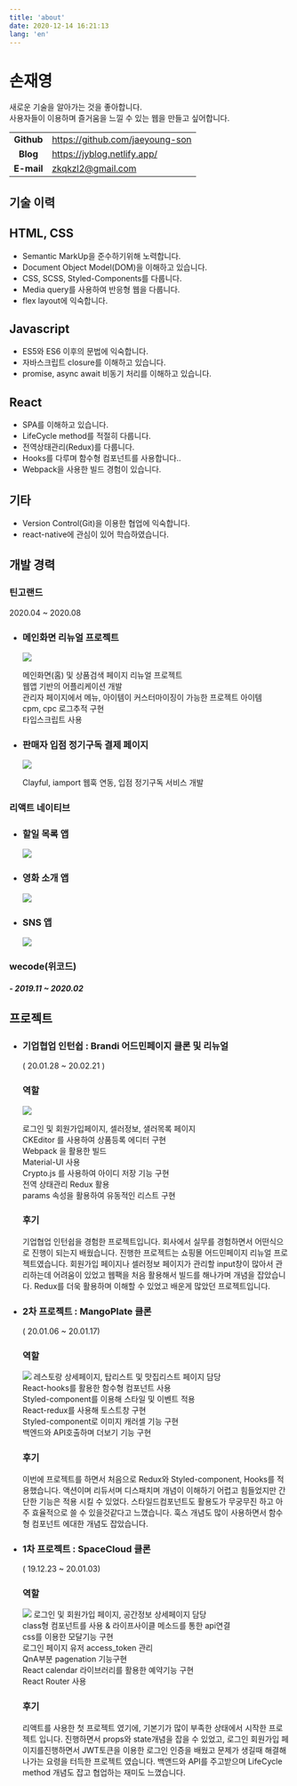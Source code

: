 ```yaml
---
title: 'about'
date: 2020-12-14 16:21:13
lang: 'en'
---
```


<div >

# 손재영

새로운 기술을 알아가는 것을 좋아합니다.  
사용자들이 이용하며 즐거움을 느낄 수 있는 웹을 만들고 싶어합니다.

|            |                                 |
| :--------: | ------------------------------- |
| **Github** | https://github.com/jaeyoung-son |
|  **Blog**  | https://jyblog.netlify.app/     |
| **E-mail** | zkqkzl2@gmail.com               |

## 기술 이력

## HTML, CSS

- Semantic MarkUp을 준수하기위해 노력합니다.
- Document Object Model(DOM)을 이해하고 있습니다.
- CSS, SCSS, Styled-Components를 다룹니다.
- Media query를 사용하여 반응형 웹을 다룹니다.
- flex layout에 익숙합니다.

## Javascript

- ES5와 ES6 이후의 문법에 익숙합니다.
- 자바스크립트 closure를 이해하고 있습니다.
- promise, async await 비동기 처리를 이해하고 있습니다.

## React

- SPA를 이해하고 있습니다.
- LifeCycle method를 적절히 다룹니다.
- 전역상태관리(Redux)를 다룹니다.
- Hooks를 다루며 함수형 컴포넌트를 사용합니다..
- Webpack을 사용한 빌드 경험이 있습니다.

## 기타

- Version Control(Git)을 이용한 협업에 익숙합니다.
- react-native에 관심이 있어 학습하였습니다.

<!-- ![](../assets/whitespace.jpg)
![](../assets/whitespace.jpg)
![](../assets/whitespace.jpg)
![](../assets/whitespace.jpg)
![](../assets/whitespace.jpg)
![](../assets/whitespace.jpg)
![](../assets/whitespace.jpg)
![](../assets/whitespace.jpg) -->

## 개발 경력

### 틴고랜드

2020.04 ~ 2020.08

- ### 메인화면 리뉴얼 프로젝트

  ![](../assets/띵고앱콜라주.png)

  메인화면(홈) 및 상품검색 페이지 리뉴얼 프로젝트  
   웹앱 기반의 어플리케이션 개발  
   관리자 페이지에서 메뉴, 아이템이 커스터마이징이 가능한 프로젝트 아이템  
   cpm, cpc 로그추적 구현  
   타입스크립트 사용

- ### 판매자 입점 정기구독 결제 페이지

  ![](../assets/띵고결제콜라주.png)

  Clayful, iamport 웹훅 연동, 입점 정기구독 서비스 개발

  <!-- ![](../assets/whitespace.jpg)
  ![](../assets/whitespace.jpg)
  ![](../assets/whitespace.jpg)
  ![](../assets/whitespace.jpg)
  ![](../assets/whitespace.jpg) -->

### 리액트 네이티브

- ### 할일 목록 앱

  ![](../assets/todoapp.png)

- ### 영화 소개 앱

  ![](../assets/movieapp.png)

- ### SNS 앱

  ![](../assets/snsapp.png)

### wecode(위코드)

##### - 2019.11 ~ 2020.02

## 프로젝트

- ### 기업협업 인턴쉽 : Brandi 어드민페이지 클론 및 리뉴얼

  ( 20.01.28 ~ 20.02.21 )

  <!-- ![](../assets/whitespace.jpg)
  ![](../assets/whitespace.jpg)
  ![](../assets/whitespace.jpg)
  ![](../assets/whitespace.jpg)
  ![](../assets/whitespace.jpg) -->

  ### 역할

  ![](../assets/brandiNewFix.png)

  로그인 및 회원가입페이지, 셀러정보, 샐러목록 페이지  
  CKEditor 를 사용하여 상품등록 에디터 구현  
  Webpack 을 활용한 빌드  
  Material-UI 사용  
  Crypto.js 를 사용하여 아이디 저장 기능 구현  
  전역 상태관리 Redux 활용  
  params 속성을 활용하여 유동적인 리스트 구현

  ### 후기

  기업협업 인턴쉽을 경험한 프로젝트입니다. 회사에서 실무를 경험하면서 어떤식으로 진행이 되는지 배웠습니다.
  진행한 프로젝트는 쇼핑몰 어드민페이지 리뉴얼 프로젝트였습니다. 회원가입 페이지나 셀러정보 페이지가 관리할 input창이 많아서 관리하는데 어려움이 있었고 웹팩을 처음 활용해서 빌드를 해나가며 개념을 잡았습니다. Redux를 더욱 활용하며 이해할 수 있었고 배운게 많았던 프로젝트입니다.

- ### 2차 프로젝트 : MangoPlate 클론

  ( 20.01.06 ~ 20.01.17)

  ### 역할

  ![](../assets/mangoplate.png)
  레스토랑 상세페이지, 탑리스트 및 맛집리스트 페이지 담당  
   React-hooks를 활용한 함수형 컴포넌트 사용  
   Styled-component를 이용해 스타일 및 이벤트 적용  
   React-redux를 사용해 토스트창 구현  
   Styled-component로 이미지 캐러셀 기능 구현  
   백엔드와 API호출하며 더보기 기능 구현

  ### 후기

  이번에 프로젝트를 하면서 처음으로 Redux와 Styled-component, Hooks를 적용했습니다. 액션이며 리듀서며 디스패치며 개념이 이해하기 어렵고 힘들었지만 간단한 기능은 적용 시킬 수 있었다. 스타일드컴포넌트도 활용도가 무궁무진 하고 아주 효율적으로 쓸 수 있을것같다고 느꼈습니다. 훅스 개념도 많이 사용하면서 함수형 컴포넌트 에대한 개념도 잡았습니다.

* ### 1차 프로젝트 : SpaceCloud 클론

  ( 19.12.23 ~ 20.01.03)

  ### 역할

  ![](../assets/spacecloud.png)
  로그인 및 회원가입 페이지, 공간정보 상세페이지 담당  
   class형 컴포넌트를 사용 & 라이프사이클 메소드를 통한 api연결  
   css를 이용한 모달기능 구현  
   로그인 페이지 유저 access_token 관리  
   QnA부분 pagenation 기능구현  
   React calendar 라이브러리를 활용한 예약기능 구현  
   React Router 사용

  ### 후기

  리액트를 사용한 첫 프로젝트 였기에, 기본기가 많이 부족한 상태에서 시작한 프로젝트 입니다. 진행하면서 props와 state개념을 잡을 수 있었고, 로그인 회원가입 페이지를진행하면서 JWT토큰을 이용한 로그인 인증을 배웠고 문제가 생길때 해결해나가는 요령을 터득한 프로젝트 였습니다. 백앤드와 API를 주고받으며 LifeCycle method 개념도 잡고 협업하는 재미도 느꼈습니다.

</div>
